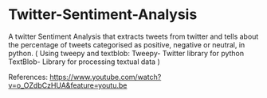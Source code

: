# Twitter-Sentiment-Analysis
A twitter Sentiment Analysis that extracts tweets from twitter and tells about the percentage of tweets categorised as positive, negative or neutral, in python.
( Using tweepy and textblob:
Tweepy- Twitter library for python
TextBlob- Library for processing textual data )

References:
https://www.youtube.com/watch?v=o_OZdbCzHUA&feature=youtu.be
